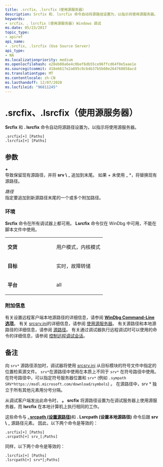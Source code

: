 ```yaml
---
title: .srcfix、.lsrcfix（使用源服务器）
description: Srcfix 和. lsrcfix 命令自动将源路径设置为，以指示将使用源服务器。
keywords:
- srcfix、. lsrcfix (使用源服务器) Windows 调试
ms.date: 05/23/2017
topic_type:
- apiref
api_name:
- .srcfix, .lsrcfix (Use Source Server)
api_type:
- NA
ms.localizationpriority: medium
ms.openlocfilehash: e28eb08a6e4c0bef6db55ce96ffcd64f0e5aae1e
ms.sourcegitcommit: 418e6617e2a695c9cb4b37b5b60e264760858acd
ms.translationtype: MT
ms.contentlocale: zh-CN
ms.lasthandoff: 12/07/2020
ms.locfileid: "96811245"
---
```

# <a name="srcfix-lsrcfix-use-source-server"></a>.srcfix、.lsrcfix（使用源服务器）


**Srcfix** 和 **. lsrcfix** 命令自动将源路径设置为，以指示将使用源服务器。

```dbgcmd
.srcfix[+] [Paths] 
.lsrcfix[+] [Paths] 
```

## <a name="span-idddk_meta_use_source_server_dbgspanspan-idddk_meta_use_source_server_dbgspanparameters"></a><span id="ddk_meta_use_source_server_dbg"></span><span id="DDK_META_USE_SOURCE_SERVER_DBG"></span>参数


<span id="______________"></span> **+**   
导致保留现有源路径，并将 **srv \\** _ 追加到末尾。 如果 *+* 未使用 _ *，将替换现有源路径。

<span id="_______Paths______"></span><span id="_______paths______"></span><span id="_______PATHS______"></span>*路径*   
指定要追加到新源路径末尾的一个或多个附加路径。

### <a name="span-idenvironmentspanspan-idenvironmentspanspan-idenvironmentspanenvironment"></a><span id="Environment"></span><span id="environment"></span><span id="ENVIRONMENT"></span>环境

**Srcfix** 命令在所有调试器上都可用。 **Lsrcfix** 命令仅在 WinDbg 中可用，不能在脚本文件中使用。

<table>
<colgroup>
<col width="50%" />
<col width="50%" />
</colgroup>
<tbody>
<tr class="odd">
<td align="left"><p><strong>交货</strong></p></td>
<td align="left"><p>用户模式，内核模式</p></td>
</tr>
<tr class="even">
<td align="left"><p><strong>目标</strong></p></td>
<td align="left"><p>实时，故障转储</p></td>
</tr>
<tr class="odd">
<td align="left"><p><strong>平台</strong></p></td>
<td align="left"><p>all</p></td>
</tr>
</tbody>
</table>

 

### <a name="span-idadditional_informationspanspan-idadditional_informationspanspan-idadditional_informationspanadditional-information"></a><span id="Additional_Information"></span><span id="additional_information"></span><span id="ADDITIONAL_INFORMATION"></span>附加信息

有关设置远程客户端本地源路径的详细信息，请参阅 [**WinDbg Command-Line 选项**](windbg-command-line-options.md)。 有关 [srcsrv.ini](srcsrv.md)的详细信息，请参阅 [使用源服务器](using-a-source-server.md)。 有关源路径和本地源路径的详细信息，请参阅 [源路径](source-path.md)。 有关通过调试器执行远程调试时可以使用的命令的详细信息，请参阅 [控制远程调试会话](controlling-a-remote-debugging-session.md)。

<a name="remarks"></a>备注
-------

向 `srv*` 源路径添加时，调试器将使用 [srcsrv.ini](srcsrv.md) 从目标模块的符号文件中指定的位置检索源文件。 `srv*`在源路径中使用在本质上不同于 `srv*` 在符号路径中使用。 在符号路径中，可以指定符号服务器位置和 `srv*` (例如 `.sympath SRV*https://msdl.microsoft.com/download/symbols`) 。 在源路径中，srv \* 独立于所有其他元素用分号分隔。

从调试客户端发出此命令时， **。 srcfix** 将源路径设置为在调试服务器上使用源服务器，而 **lsrcfix** 在本地计算机上执行相同的工作。

这些命令与 [**. srcpath (设置源路径)**](-srcpath---lsrcpath--set-source-path-.md)和 **. Lsrcpath (设置本地源路径)** 命令后跟 **srv \\** _ 源路径元素。 因此，以下两个命令是等效的：

```dbgcmd
.srcfix[+] [Paths] 
.srcpath[+] srv_[;Paths] 
```

同样，以下两个命令是等效的：

```dbgcmd
.lsrcfix[+] [Paths] 
.lsrcpath[+] srv*[;Paths] 
```

 

 





